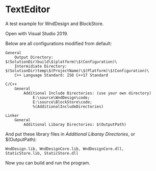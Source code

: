 # TextEditor
A test example for WndDesign and BlockStore.



Open with Visual Studio 2019.

Below are all configurations modified from default:

	General
		Output Directory: $(SolutionDir)build\$(platform)\$(Configuration)\
		Intermidiate Directory: $(SolutionDir)temp\$(ProjectName)\$(Platform)\$(Configuration)\
		C++ Language Standard: ISO C++17 Standard
	
	C/C++
		General
			Additional Include Directories: (use your own directory)
				E:\source\WndDesign\code; 
				E:\source\BlockStore\code;
				%(AdditionalIncludeDirectories)
	
	Linker
		General
			Additional Libaray Directories: $(OutputPath)


And put these library files in *Additional Libaray Directories*, or $(OutputPath):

```
WndDesign.lib, WndDesignCore.lib, WndDesignCore.dll,
StaticStore.lib, StaticStore.dll	
```



Now you can build and run the program.